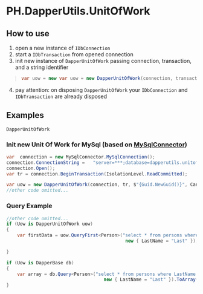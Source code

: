 # PH.DapperUtils.UnitOfWork

## How to use

1) open a new instance of `IDbConnection`
2) start a `IDbTransaction` from opened connection
3) init new instance of `DapperUnitOfWork` passing connection, transaction, and a string identifier
> ```csharp 
> var uow = new var uow = new DapperUnitOfWork(connection, transaction, "some id...");
> ```


4) pay attention: on disposing `DapperUnitOfWork` your  `IDbConnection` and `IDbTransaction` are already disposed

## Examples

`DapperUnitOfWork` 

### Init new Unit Of Work for MySql (based on [MySqlConnector](https://github.com/mysql-net/MySqlConnector))

```csharp
var  connection = new MySqlConnector.MySqlConnection();
connection.ConnectionString =	"server=***;database=dapperutils.unitofwork;user=***;password=***;SslMode=none";
connection.Open();
var tr = connection.BeginTransaction(IsolationLevel.ReadCommitted);

var uow = new DapperUnitOfWork(connection, tr, $"{Guid.NewGuid()}", CancellationTokenSource.Token);
//other code omitted...
```

### Query Example

```csharp
//other code omitted...
if (Uow is DapperUnitOfWork uow)
{
	var firstData = uow.QueryFirst<Person>("select * from persons where LastName = @LastName",
				                            new { LastName = "Last" });

}

if (Uow is DapperBase db)
{
	var array = db.Query<Person>("select * from persons where LastName = @LastName",
				                    new { LastName = "Last" }).ToArray();
}
```
